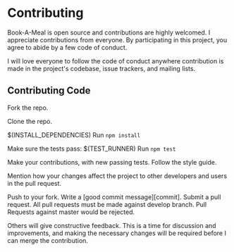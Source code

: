 # Contributing

Book-A-Meal is open source and contributions are highly welcomed.
I appreciate contributions from everyone. By participating in this project, 
you agree to abide by a few code of conduct.

I will love everyone to follow the code of conduct
anywhere contribution is made in the project's codebase,
issue trackers, and mailing lists.

## Contributing Code
Fork the repo.

Clone the repo.

$(INSTALL_DEPENDENCIES)
Run `npm install`

Make sure the tests pass:
$(TEST_RUNNER)
Run `npm test`

Make your contributions, with new passing tests. Follow the style guide.

Mention how your changes affect the project to other developers and users in the pull request.

Push to your fork. Write a [good commit message][commit]. Submit a pull request.
All pull requests must be made against develop branch. Pull Requests against master would be rejected.

Others will give constructive feedback.
This is a time for discussion and improvements,
and making the necessary changes will be required before I can
merge the contribution.